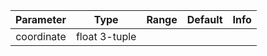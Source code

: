 | Parameter  |     Type      | Range | Default | Info |
| :--------: | :-----------: | :---: | :-----: | :--- |
| coordinate | float 3-tuple |       |         |      |

